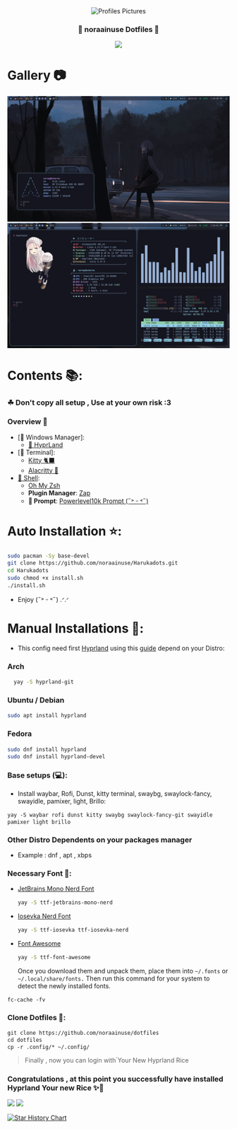 <div align="center">
<img alt="Profiles Pictures" src="https://i.pinimg.com/control2/736x/13/f4/27/13f427b46444ae2a2d2ccaff67f20bae.jpg" width="200" height="200"/>
</div>
<div align="center">
    <h3>🔮 noraainuse Dotfiles 🔮</h3>
    <img src="https://readme-typing-svg.herokuapp.com?font=Fira+Code&pause=1000&center=true&vCenter=true&width=300&lines=Love+To+Elaina-san+%3A3"
</div>
</div>

# Gallery 📷
![](./Screenshots/loli.png)
![](./Screenshots/allstuff.png)

# Contents 📚:
### **☘ Don't copy all setup , Use at your own risk :3**
### Overview 🎑

- [🌳 Windows Manager]:
  - [🍚 HyprLand](https://hyprland.org/)
- [🔳 Terminal]:
  - [Kitty 🐈‍⬛](https://sw.kovidgoyal.net/kitty/)
  - [Alacritty 🗻](https://alacritty.org/)
- [🌌 Shell](#shell): 
    - [Oh My Zsh](https://ohmyz.sh/#install)
    - **Plugin Manager**: [Zap](https://www.zapzsh.org/)
    - **🤖 Prompt**: [Powerlevel10k Prompt (˶˃ ᵕ ˂˶)](https://github.com/romkatv/powerlevel10k)
# Auto Installation ⭐:
```zsh
sudo pacman -Sy base-devel
git clone https://github.com/noraainuse/Harukadots.git
cd Harukadots
sudo chmod +x install.sh
./install.sh
```
- Enjoy (˶˃ ᵕ ˂˶) .ᐟ.ᐟ

# Manual Installations 💫:
- This config need first [Hyprland](https://hyprland.org/) using this [guide](https://wiki.hyprland.org/Getting-Started/Installation/) depend on your Distro:

### Arch

```zsh
  yay -S hyprland-git
  ```
### Ubuntu / Debian
```zsh
sudo apt install hyprland
```
### Fedora
```zsh
sudo dnf install hyprland
sudo dnf install hyprland-devel
```
### Base setups (💻):

- Install waybar, Rofi, Dunst, kitty terminal, swaybg, swaylock-fancy, swayidle, pamixer, light, Brillo:

```
yay -S waybar rofi dunst kitty swaybg swaylock-fancy-git swayidle pamixer light brillo 
```
### Other Distro Dependents on your packages manager
- Example : dnf , apt , xbps

### Necessary Font 🔑:

- [JetBrains Mono Nerd Font](https://github.com/ryanoasis/nerd-fonts/releases/download/v2.2.2/JetBrainsMono.zip)
  ```zsh
  yay -S ttf-jetbrains-mono-nerd
  ```

- [Iosevka Nerd Font](https://github.com/ryanoasis/nerd-fonts/releases/download/v2.3.3/Iosevka.zip)
  ```zsh
  yay -S ttf-iosevka ttf-iosevka-nerd
  ```

- [Font Awesome](https://archlinux.org/packages/community/any/ttf-font-awesome/)
  ```zsh
  yay -S ttf-font-awesome
  ```
  Once you download them and unpack them, place them into `~/.fonts` or `~/.local/share/fonts.`
Then run this command for your system to detect the newly installed fonts.

```
fc-cache -fv
```
### Clone Dotfiles 🌙:
```
git clone https://github.com/noraainuse/dotfiles
cd dotfiles
cp -r .config/* ~/.config/
```
  > Finally , now you can login with ํYour New Hyprland Rice


### Congratulations , at this point you successfully have installed Hyprland Your new Rice ✨🌙
<img src="https://media3.giphy.com/media/v1.Y2lkPTc5MGI3NjExMTNlaHhyOGVnNGY0a2lqMTk0MHdzZzdnaTMxd25uZWR3YXgzOTZ1aSZlcD12MV9pbnRlcm5hbF9naWZfYnlfaWQmY3Q9Zw/kz5yaaP059xtcYd5lC/giphy.webp">
<img src="https://readme-typing-svg.herokuapp.com?font=Fira+Code&pause=1000&center=true&width=300&lines=Thank+you+(+%C2%B4+%E2%96%BD+%60+)%09">

[![Star History Chart](https://api.star-history.com/svg?repos=noraainuse/dotfiles&type=Timeline)](https://star-history.com/#noraainuse/dotfiles&Timeline)
